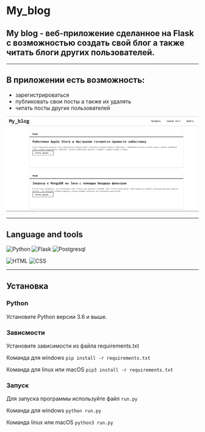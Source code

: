 # My_blog

## My blog - веб-приложение сделанное на Flask c возможностью создать свой блог а также читать блоги  других пользователей. 


---
## В приложении есть возможность:
- зарегистрироваться
- публиковать свои посты а также их удалять
- читать посты других пользователей


![Alt-текст](core/static/img/my_blog.PNG)

---
## Language and tools

![Python](https://img.shields.io/badge/-Python-306998?style=for-the-badge&logo=python&logoColor=ffdc29)
![Flask](https://img.shields.io/badge/-Flask-101010?style=for-the-badge&logo=flask)
![Postgresql](https://img.shields.io/badge/Postgresql-005084?style=for-the-badge&logo=postgresql&logoColor=ffffff)

![HTML](https://img.shields.io/badge/HTML5-orange?style=for-the-badge&logo=html5&logoColor=ffffff)
![CSS](https://img.shields.io/badge/css3-blue?style=for-the-badge&logo=css3)

---
## Установка
 
### Python

Установите Python версии 3.6 и выше.

### Зависмости

Установите зависимости из файла requirements.txt 

Команда для windows `pip install -r requirements.txt`

Команда для linux или macOS `pip3 install -r requirements.txt`

### Запуск

Для запуска программы используйте файл `run.py`

Команда для windows `python run.py`

Команда linux или macOS `python3 run.py`
